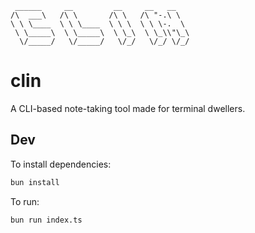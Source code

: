 ```
 ______     __         __     __   __    
/\  ___\   /\ \       /\ \   /\ "-.\ \   
\ \ \____  \ \ \____  \ \ \  \ \ \-.  \  
 \ \_____\  \ \_____\  \ \_\  \ \_\\"\_\ 
  \/_____/   \/_____/   \/_/   \/_/ \/_/ 
```

# clin
A CLI-based note-taking tool made for terminal dwellers.

## Dev
To install dependencies:

```bash
bun install
```

To run:

```bash
bun run index.ts
```

